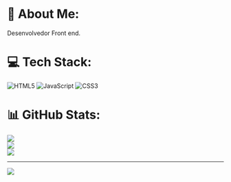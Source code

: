 # 💫 About Me:
Desenvolvedor Front end.<br>


# 💻 Tech Stack:
![HTML5](https://img.shields.io/badge/html5-%23E34F26.svg?style=for-the-badge&logo=html5&logoColor=white) ![JavaScript](https://img.shields.io/badge/javascript-%23323330.svg?style=for-the-badge&logo=javascript&logoColor=%23F7DF1E) ![CSS3](https://img.shields.io/badge/css3-%231572B6.svg?style=for-the-badge&logo=css3&logoColor=white)
# 📊 GitHub Stats:
![](https://github-readme-stats.vercel.app/api?username=Alisson-leite&theme=blueberry&hide_border=false&include_all_commits=false&count_private=false)<br/>
![](https://github-readme-streak-stats.herokuapp.com/?user=Alisson-leite&theme=blueberry&hide_border=false)<br/>
![](https://github-readme-stats.vercel.app/api/top-langs/?username=Alisson-leite&theme=blueberry&hide_border=false&include_all_commits=false&count_private=false&layout=compact)

---
[![](https://visitcount.itsvg.in/api?id=Alisson-leite&icon=0&color=0)](https://visitcount.itsvg.in)

<!-- Proudly created with GPRM ( https://gprm.itsvg.in ) -->
